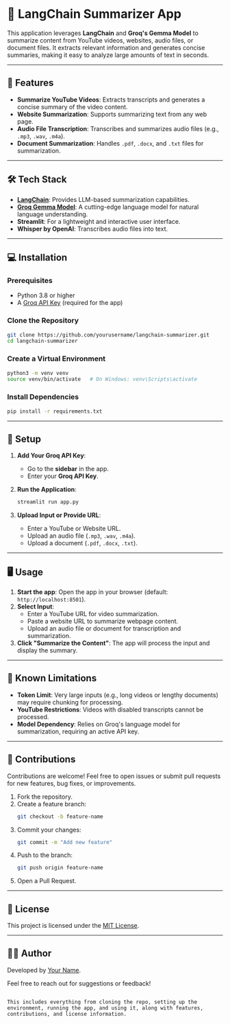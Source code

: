 # 🦜 LangChain Summarizer App

This application leverages **LangChain** and **Groq's Gemma Model** to summarize content from YouTube videos, websites, audio files, or document files. It extracts relevant information and generates concise summaries, making it easy to analyze large amounts of text in seconds.

---

## 🚀 Features

- **Summarize YouTube Videos**: Extracts transcripts and generates a concise summary of the video content.  
- **Website Summarization**: Supports summarizing text from any web page.  
- **Audio File Transcription**: Transcribes and summarizes audio files (e.g., `.mp3`, `.wav`, `.m4a`).  
- **Document Summarization**: Handles `.pdf`, `.docx`, and `.txt` files for summarization.  

---

## 🛠️ Tech Stack

- **[LangChain](https://langchain-langchain.com)**: Provides LLM-based summarization capabilities.
- **[Groq Gemma Model](https://www.groq.com)**: A cutting-edge language model for natural language understanding.
- **Streamlit**: For a lightweight and interactive user interface.
- **Whisper by OpenAI**: Transcribes audio files into text.

---

## 💻 Installation

### Prerequisites
- Python 3.8 or higher
- A [Groq API Key](https://www.groq.com) (required for the app)

### Clone the Repository
```bash
git clone https://github.com/yourusername/langchain-summarizer.git
cd langchain-summarizer
```

### Create a Virtual Environment
```bash
python3 -m venv venv
source venv/bin/activate   # On Windows: venv\Scripts\activate
```

### Install Dependencies
```bash
pip install -r requirements.txt
```

---

## 🔑 Setup

1. **Add Your Groq API Key**:
   - Go to the **sidebar** in the app.
   - Enter your **Groq API Key**.  

2. **Run the Application**:
   ```bash
   streamlit run app.py
   ```

3. **Upload Input or Provide URL**:
   - Enter a YouTube or Website URL.
   - Upload an audio file (`.mp3`, `.wav`, `.m4a`).
   - Upload a document (`.pdf`, `.docx`, `.txt`).

---

## 🖥️ Usage

1. **Start the app**: Open the app in your browser (default: `http://localhost:8501`).
2. **Select Input**:
   - Enter a YouTube URL for video summarization.
   - Paste a website URL to summarize webpage content.
   - Upload an audio file or document for transcription and summarization.
3. **Click "Summarize the Content"**: The app will process the input and display the summary.

---

## 🛑 Known Limitations

- **Token Limit**: Very large inputs (e.g., long videos or lengthy documents) may require chunking for processing.
- **YouTube Restrictions**: Videos with disabled transcripts cannot be processed.
- **Model Dependency**: Relies on Groq's language model for summarization, requiring an active API key.

---

## 🤝 Contributions

Contributions are welcome! Feel free to open issues or submit pull requests for new features, bug fixes, or improvements.

1. Fork the repository.
2. Create a feature branch:
   ```bash
   git checkout -b feature-name
   ```
3. Commit your changes:
   ```bash
   git commit -m "Add new feature"
   ```
4. Push to the branch:
   ```bash
   git push origin feature-name
   ```
5. Open a Pull Request.

---

## 📜 License

This project is licensed under the [MIT License](LICENSE).

---

## 🧑‍💻 Author

Developed by [Your Name](https://github.com/amitanand983).

Feel free to reach out for suggestions or feedback!
```

This includes everything from cloning the repo, setting up the environment, running the app, and using it, along with features, contributions, and license information.
